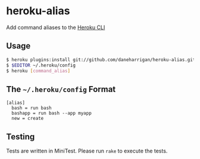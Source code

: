 # heroku-alias

Add command aliases to the [Heroku CLI][1]

## Usage

```bash
$ heroku plugins:install git://github.com/daneharrigan/heroku-alias.git
$ $EDITOR ~/.heroku/config
$ heroku [command_alias]
```

## The `~/.heroku/config` Format

```
[alias]
  bash = run bash
  bashapp = run bash --app myapp
  new = create
```

## Testing

Tests are written in MiniTest. Please run `rake` to execute the tests.

[1]: https://toolbelt.heroku.com
